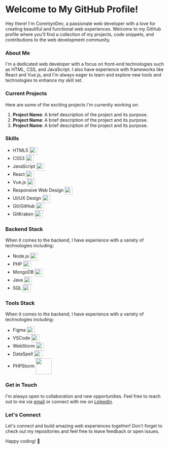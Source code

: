 # Welcome to My GitHub Profile!

Hey there! I'm CorentynDev, a passionate web developer with a love for creating beautiful and functional web experiences. Welcome to my GitHub profile where you'll find a collection of my projects, code snippets, and contributions to the web development community.

### About Me
I'm a dedicated web developer with a focus on front-end technologies such as HTML, CSS, and JavaScript. I also have experience with frameworks like React and Vue.js, and I'm always eager to learn and explore new tools and technologies to enhance my skill set.

### Current Projects
Here are some of the exciting projects I'm currently working on:

1. **Project Name**: A brief description of the project and its purpose.
2. **Project Name**: A brief description of the project and its purpose.
3. **Project Name**: A brief description of the project and its purpose.

### Skills

- HTML5 <img src="https://github.com/CorentynDev/CorentynDev/assets/168633485/59b4156d-16f5-4fb3-86f7-f1f84e7c3a41" width="25" height="25" align="center"/>
- CSS3 <img src="https://github.com/CorentynDev/CorentynDev/assets/168633485/4f744883-d9b1-4067-91cb-0b6f3f17fda3" width="25" height="25" align="center"/>
- JavaScript <img src="https://github.com/CorentynDev/CorentynDev/assets/168633485/4a053042-814c-4efe-b1a5-28d3afe5862f" width="25" height="25" align="center"/>
- React <img src="https://github.com/CorentynDev/CorentynDev/assets/168633485/7865026e-779f-4e76-a2f4-cb35816c2c23" width="25" height="25" align="center"/>
- Vue.js <img src="https://github.com/CorentynDev/CorentynDev/assets/168633485/efecce08-d4f7-4f96-9ef2-9dba50fc09f3" width="25" height="25" align="center"/>
- Responsive Web Design <img src="https://github.com/CorentynDev/CorentynDev/assets/168633485/5b96b981-8d4a-433f-997d-bc1aebe155e5" width="25" height="25" align="center"/>
- UI/UX Design <img src="https://github.com/CorentynDev/CorentynDev/assets/168633485/be0c1a44-7cc4-4ed7-9ad3-1e498638f14b" width="25" height="25" align="center"/>
- Git/GitHub <img src="https://github.com/CorentynDev/CorentynDev/assets/168633485/69ffc5ed-287f-4f14-828d-2cdd0f1a3c46" width="25" height="25" align="center"/>
- GitKraken <img src="https://github.com/CorentynDev/CorentynDev/assets/168633485/9880e52e-839b-45c6-9ca2-b1ff026ea468" width="25" height="25" align="center"/>

### Backend Stack
When it comes to the backend, I have experience with a variety of technologies including:
- Node.js <img src="https://github.com/CorentynDev/CorentynDev/assets/168633485/e8db5e48-6c13-4f52-98d7-21dffa5f12e3" width="25" height="25" align="center"/>
- PHP <img src="https://github.com/CorentynDev/CorentynDev/assets/168633485/76fbfb29-2120-4562-aba2-0416617dc18b" width="25" height="25" align="center"/>
- MongoDB <img src="https://github.com/CorentynDev/CorentynDev/assets/168633485/4cdca4e9-d656-41c3-af7f-e86915edeb22" width="25" height="25" align="center"/>
- Java <img src="https://github.com/CorentynDev/CorentynDev/assets/168633485/ab8d55e8-b4da-4723-826a-48db20c1f789" width="25" height="25" align="center"/>
- SQL <img src="https://github.com/CorentynDev/CorentynDev/assets/168633485/858da1a5-fc33-4a02-85b4-449704e5b1cc" width="25" height="25" align="center"/>

### Tools Stack
When it comes to the backend, I have experience with a variety of technologies including:
- Figma <img src="https://github.com/CorentynDev/CorentynDev/assets/168633485/1ebb6e9b-d44c-406f-8553-8e03d9281844" width="25" height="25" align="center"/>
- VSCode <img src="https://github.com/CorentynDev/CorentynDev/assets/168633485/ca2eea10-6854-4299-8d08-9151e3a0dc24" width="25" height="25" align="center"/>
- WebStorm <img src="https://blog.jetbrains.com/wp-content/uploads/2019/08/logo-3.png" width="25" height="25" align="center"/>
- DataSpell <img src="https://seeklogo.com/images/D/dataspell-logo-06435B9CF3-seeklogo.com.png" width="25" height="25" align="center"/>
- PHPStorm <img src="https://www.qbssoftware.fr/wp-content/uploads/2022/05/JetBrains-PHPStorm-300x300-1.png" width="50" height="50" align="center"/>

### Get in Touch
I'm always open to collaboration and new opportunities. Feel free to reach out to me via [email](mailto:corentyn.dev@gmail.com) or connect with me on [LinkedIn](www.linkedin.com/in/corentyn-hayer-b3b449262).

### Let's Connect
Let's connect and build amazing web experiences together! Don't forget to check out my repositories and feel free to leave feedback or open issues.

Happy coding! 🚀

